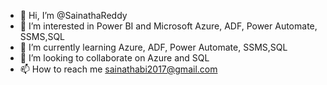 - 👋 Hi, I’m @SainathaReddy
- 👀 I’m interested in Power BI and Microsoft Azure, ADF, Power Automate, SSMS,SQL 
- 🌱 I’m currently learning Azure, ADF, Power Automate, SSMS,SQL
- 💞️ I’m looking to collaborate on Azure and SQL
- 📫 How to reach me sainathabi2017@gmail.com

<!---
SaiReddy/vmadda is a ✨ special ✨ repository because its `README.md` (this file) appears on your GitHub profile.
You can click the Preview link to take a look at your changes.
--->
